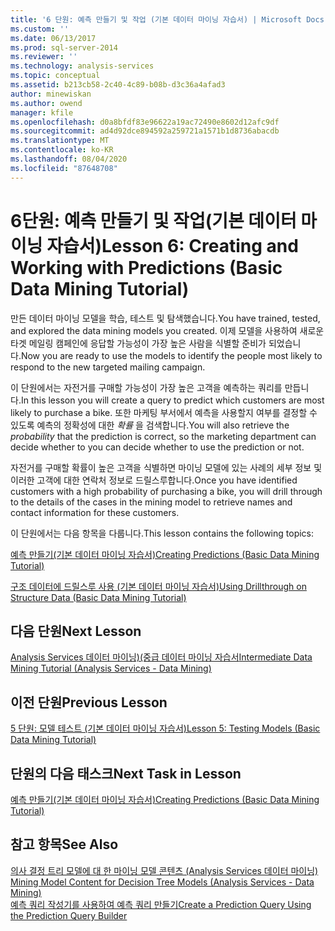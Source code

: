 ```yaml
---
title: '6 단원: 예측 만들기 및 작업 (기본 데이터 마이닝 자습서) | Microsoft Docs'
ms.custom: ''
ms.date: 06/13/2017
ms.prod: sql-server-2014
ms.reviewer: ''
ms.technology: analysis-services
ms.topic: conceptual
ms.assetid: b213cb58-2c40-4c89-b08b-d3c36a4afad3
author: minewiskan
ms.author: owend
manager: kfile
ms.openlocfilehash: d0a8bfdf83e96622a19ac72490e8602d12afc9df
ms.sourcegitcommit: ad4d92dce894592a259721a1571b1d8736abacdb
ms.translationtype: MT
ms.contentlocale: ko-KR
ms.lasthandoff: 08/04/2020
ms.locfileid: "87648708"
---
```

# <a name="lesson-6-creating-and-working-with-predictions-basic-data-mining-tutorial"></a><span data-ttu-id="339e9-102">6단원: 예측 만들기 및 작업(기본 데이터 마이닝 자습서)</span><span class="sxs-lookup"><span data-stu-id="339e9-102">Lesson 6: Creating and Working with Predictions (Basic Data Mining Tutorial)</span></span>
  <span data-ttu-id="339e9-103">만든 데이터 마이닝 모델을 학습, 테스트 및 탐색했습니다.</span><span class="sxs-lookup"><span data-stu-id="339e9-103">You have trained, tested, and explored the data mining models you created.</span></span> <span data-ttu-id="339e9-104">이제 모델을 사용하여 새로운 타겟 메일링 캠페인에 응답할 가능성이 가장 높은 사람을 식별할 준비가 되었습니다.</span><span class="sxs-lookup"><span data-stu-id="339e9-104">Now you are ready to use the models to identify the people most likely to respond to the new targeted mailing campaign.</span></span>  
  
 <span data-ttu-id="339e9-105">이 단원에서는 자전거를 구매할 가능성이 가장 높은 고객을 예측하는 쿼리를 만듭니다.</span><span class="sxs-lookup"><span data-stu-id="339e9-105">In this lesson you will create a query to predict which customers are most likely to purchase a bike.</span></span> <span data-ttu-id="339e9-106">또한 마케팅 부서에서 예측을 사용할지 여부를 결정할 수 있도록 예측의 정확성에 대한 *확률* 을 검색합니다.</span><span class="sxs-lookup"><span data-stu-id="339e9-106">You will also retrieve the *probability* that the prediction is correct, so the marketing department can decide whether to you can decide whether to use the prediction or not.</span></span>  
  
 <span data-ttu-id="339e9-107">자전거를 구매할 확률이 높은 고객을 식별하면 마이닝 모델에 있는 사례의 세부 정보 및 이러한 고객에 대한 연락처 정보로 드릴스루합니다.</span><span class="sxs-lookup"><span data-stu-id="339e9-107">Once you have identified customers with a high probability of purchasing a bike, you will drill through to the details of the cases in the mining model to retrieve names and contact information for these customers.</span></span>  
  
 <span data-ttu-id="339e9-108">이 단원에서는 다음 항목을 다룹니다.</span><span class="sxs-lookup"><span data-stu-id="339e9-108">This lesson contains the following topics:</span></span>  
  
 [<span data-ttu-id="339e9-109">예측 만들기&#40;기본 데이터 마이닝 자습서&#41;</span><span class="sxs-lookup"><span data-stu-id="339e9-109">Creating Predictions &#40;Basic Data Mining Tutorial&#41;</span></span>](../../2014/tutorials/creating-predictions-basic-data-mining-tutorial.md)  
  
 [<span data-ttu-id="339e9-110">구조 데이터에 드릴스루 사용 &#40;기본 데이터 마이닝 자습서&#41;</span><span class="sxs-lookup"><span data-stu-id="339e9-110">Using Drillthrough on Structure Data &#40;Basic Data Mining Tutorial&#41;</span></span>](../../2014/tutorials/using-drillthrough-on-structure-data-basic-data-mining-tutorial.md)  
  
## <a name="next-lesson"></a><span data-ttu-id="339e9-111">다음 단원</span><span class="sxs-lookup"><span data-stu-id="339e9-111">Next Lesson</span></span>  
 [<span data-ttu-id="339e9-112">Analysis Services 데이터 마이닝&#41;&#40;중급 데이터 마이닝 자습서</span><span class="sxs-lookup"><span data-stu-id="339e9-112">Intermediate Data Mining Tutorial &#40;Analysis Services - Data Mining&#41;</span></span>](../../2014/tutorials/intermediate-data-mining-tutorial-analysis-services-data-mining.md)  
  
## <a name="previous-lesson"></a><span data-ttu-id="339e9-113">이전 단원</span><span class="sxs-lookup"><span data-stu-id="339e9-113">Previous Lesson</span></span>  
 [<span data-ttu-id="339e9-114">5 단원: 모델 테스트 &#40;기본 데이터 마이닝 자습서&#41;</span><span class="sxs-lookup"><span data-stu-id="339e9-114">Lesson 5: Testing Models &#40;Basic Data Mining Tutorial&#41;</span></span>](../../2014/tutorials/lesson-5-testing-models-basic-data-mining-tutorial.md)  
  
## <a name="next-task-in-lesson"></a><span data-ttu-id="339e9-115">단원의 다음 태스크</span><span class="sxs-lookup"><span data-stu-id="339e9-115">Next Task in Lesson</span></span>  
 [<span data-ttu-id="339e9-116">예측 만들기&#40;기본 데이터 마이닝 자습서&#41;</span><span class="sxs-lookup"><span data-stu-id="339e9-116">Creating Predictions &#40;Basic Data Mining Tutorial&#41;</span></span>](../../2014/tutorials/creating-predictions-basic-data-mining-tutorial.md)  
  
## <a name="see-also"></a><span data-ttu-id="339e9-117">참고 항목</span><span class="sxs-lookup"><span data-stu-id="339e9-117">See Also</span></span>  
 <span data-ttu-id="339e9-118">[의사 결정 트리 모델에 대 한 마이닝 모델 콘텐츠 &#40;Analysis Services 데이터 마이닝&#41;](../../2014/analysis-services/data-mining/mining-model-content-for-decision-tree-models-analysis-services-data-mining.md) </span><span class="sxs-lookup"><span data-stu-id="339e9-118">[Mining Model Content for Decision Tree Models &#40;Analysis Services - Data Mining&#41;](../../2014/analysis-services/data-mining/mining-model-content-for-decision-tree-models-analysis-services-data-mining.md) </span></span>  
 [<span data-ttu-id="339e9-119">예측 쿼리 작성기를 사용하여 예측 쿼리 만들기</span><span class="sxs-lookup"><span data-stu-id="339e9-119">Create a Prediction Query Using the Prediction Query Builder</span></span>](../../2014/analysis-services/data-mining/create-a-prediction-query-using-the-prediction-query-builder.md)  
  
  
